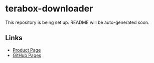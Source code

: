 # terabox-downloader

This repository is being set up. README will be auto-generated soon.

## Links
- [Product Page](https://serp.ly/terabox-downloader)
- [GitHub Pages](https://serpapps.github.io/terabox-downloader)

